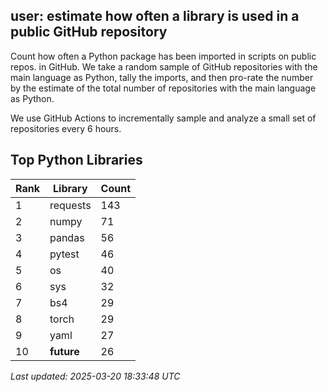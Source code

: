 ## user: estimate how often a library is used in a public GitHub repository

Count how often a Python package has been imported in scripts on public repos. in GitHub. We take a random sample of GitHub repositories with the main language as Python, tally the imports, and then pro-rate the number by the estimate of the total number of repositories with the main language as Python. 

We use GitHub Actions to incrementally sample and analyze a small set of repositories every 6 hours.

## Top Python Libraries

| Rank | Library | Count |
|------|---------|-------|
| 1 | requests | 143 |
| 2 | numpy | 71 |
| 3 | pandas | 56 |
| 4 | pytest | 46 |
| 5 | os | 40 |
| 6 | sys | 32 |
| 7 | bs4 | 29 |
| 8 | torch | 29 |
| 9 | yaml | 27 |
| 10 | __future__ | 26 |

*Last updated: 2025-03-20 18:33:48 UTC*
